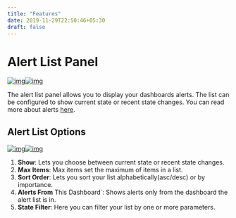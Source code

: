 ```yaml
---
title: "Features"
date: 2019-11-29T22:50:46+05:30
draft: false
---
```

# Alert List Panel

[![img](https://grafana.com/docs/img/docs/v45/alert-list-panel.png)![img](https://grafana.com/docs/assets/img/zoom.png)](https://grafana.com/docs/img/docs/v45/alert-list-panel.png)

The alert list panel allows you to display your dashboards alerts. The list can be configured to show current state or recent state changes. You can read more about alerts [here](https://grafana.com/docs/alerting/rules).

## Alert List Options

[![img](https://grafana.com/docs/img/docs/v45/alert-list-options.png)![img](https://grafana.com/docs/assets/img/zoom.png)](https://grafana.com/docs/img/docs/v45/alert-list-options.png)

1. **Show**: Lets you choose between current state or recent state changes.
2. **Max Items**: Max items set the maximum of items in a list.
3. **Sort Order**: Lets you sort your list alphabetically(asc/desc) or by importance.
4. **Alerts From** This Dashboard`: Shows alerts only from the dashboard the alert list is in.
5. **State Filter**: Here you can filter your list by one or more parameters.
